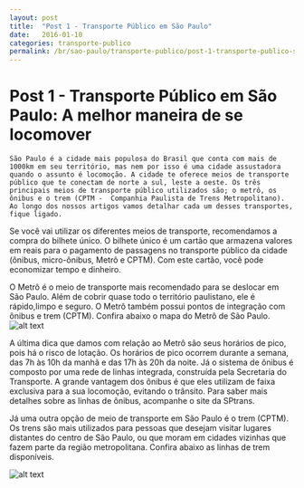 ```yaml
---
layout: post
title:  "Post 1 - Transporte Público em São Paulo"
date:   2016-01-10
categories: transporte-publico
permalink: /br/sao-paulo/transporte-publico/post-1-transporte-publico-sao-paulo
---
```


# Post 1 - Transporte Público em São Paulo: A melhor maneira de se locomover

	São Paulo é a cidade mais populosa do Brasil que conta com mais de 1000km em seu território, mas nem por isso é uma cidade assustadora quando o assunto é locomoção. A cidade te oferece meios de transporte público que te conectam de norte a sul, leste a oeste. Os três principais meios de transporte público utilizados são; o metrô, os ônibus e o trem (CPTM -  Companhia Paulista de Trens Metropolitano). Ao longo dos nossos artigos vamos detalhar cada um desses transportes, fique ligado.
Se você vai utilizar os diferentes meios de transporte, recomendamos a compra do bilhete único. O bilhete único é um cartão que armazena valores em reais para o pagamento de passagens no transporte público da cidade (ônibus, micro-ônibus, Metrô e CPTM).  Com este cartão, você pode economizar tempo e dinheiro. 

O Metrô é o meio de transporte mais recomendado para se deslocar em São Paulo. Além de cobrir quase todo o território paulistano, ele é rápido,limpo e seguro. O Metrô também possui pontos de integração com ônibus e trem (CPTM).  Confira abaixo o mapa do Metrô de São Paulo. 
![alt text][image1]

A última dica que damos com relação ao Metrô são seus horários de pico, pois há o risco de lotação. Os horários de pico ocorrem durante a semana, das 7h às 10h da manhã e das 17h às 20h da noite. 
Já o sistema de ônibus é composto por uma rede de linhas integrada, construída pela Secretaria do Transporte. A grande vantagem dos ônibus é que eles utilizam de faixa exclusiva para a sua locomoção, evitando o trânsito. Para saber mais detalhes sobre as linhas de ônibus, acompanhe o site da SPtrans.  

Já uma outra opção de meio de transporte em São Paulo é o trem (CPTM). Os trens são mais utilizados para pessoas que desejam visitar lugares distantes do centro de São Paulo, ou que moram em cidades vizinhas que fazem parte da região metropolitana. Confira abaixo as linhas de trem disponíveis. 

![alt text][image2]

[image1]:      http://guiadoscuriosos.com.br/blog/wp-content/uploads/2011/09/mapa-metro-sao-paulo.jpg
[image2]: http://www.cptm.sp.gov.br/Style%20Library/Images/publicidade/mapa_da_rede.png